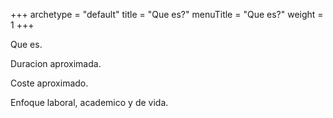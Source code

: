 +++
archetype = "default"
title = "Que es?"
menuTitle = "Que es?"
weight = 1
+++

Que es.

Duracion aproximada.

Coste aproximado.

Enfoque laboral, academico y de vida.
